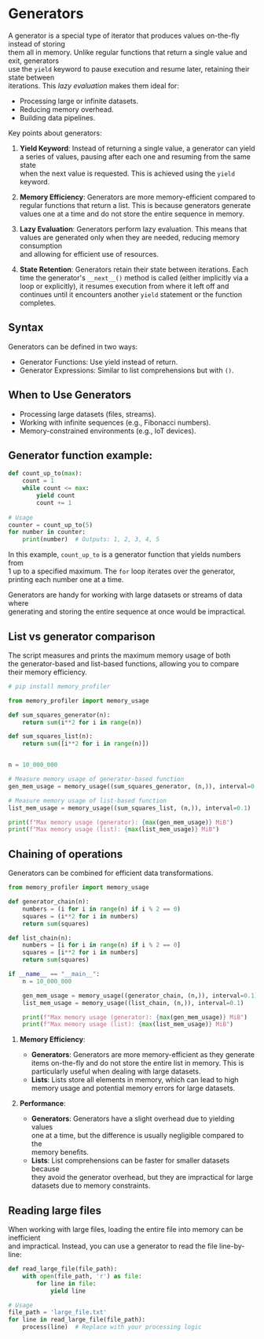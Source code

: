 # Generators 

A generator is a special type of iterator that produces values on-the-fly instead of storing  
them all in memory. Unlike regular functions that return a single value and exit, generators  
use the `yield` keyword to pause execution and resume later, retaining their state between  
iterations. This *lazy evaluation* makes them ideal for:

- Processing large or infinite datasets.
- Reducing memory overhead.
- Building data pipelines.

Key points about generators:  
  
1. **Yield Keyword**: Instead of returning a single value, a generator can yield  
   a series of values, pausing after each one and resuming from the same state  
   when the next value is requested. This is achieved using the `yield` keyword.  
  
2. **Memory Efficiency**: Generators are more memory-efficient compared to  
   regular functions that return a list. This is because generators generate  
   values one at a time and do not store the entire sequence in memory.  
  
3. **Lazy Evaluation**: Generators perform lazy evaluation. This means that  
   values are generated only when they are needed, reducing memory consumption  
   and allowing for efficient use of resources.  
  
4. **State Retention**: Generators retain their state between iterations. Each  
   time the generator's `__next__()` method is called (either implicitly via a  
   loop or explicitly), it resumes execution from where it left off and  
   continues until it encounters another `yield` statement or the function  
   completes.

## Syntax 

Generators can be defined in two ways:

- Generator Functions: Use yield instead of return.
- Generator Expressions: Similar to list comprehensions but with `()`.


## When to Use Generators

- Processing large datasets (files, streams).  
- Working with infinite sequences (e.g., Fibonacci numbers).  
- Memory-constrained environments (e.g., IoT devices).  
   
  
## Generator function example:  
  
```python  
def count_up_to(max):  
    count = 1  
    while count <= max:  
        yield count  
        count += 1  
  
# Usage  
counter = count_up_to(5)  
for number in counter:  
    print(number)  # Outputs: 1, 2, 3, 4, 5  
```  
  
In this example, `count_up_to` is a generator function that yields numbers from  
1 up to a specified maximum. The `for` loop iterates over the generator,  
printing each number one at a time.  
  
Generators are handy for working with large datasets or streams of data where  
generating and storing the entire sequence at once would be impractical.  

  
## List vs generator comparison 

The script measures and prints the maximum memory usage of both  
the generator-based and list-based functions, allowing you to compare  
their memory efficiency.

```python
# pip install memory_profiler

from memory_profiler import memory_usage

def sum_squares_generator(n):
    return sum(i**2 for i in range(n))

def sum_squares_list(n):
    return sum([i**2 for i in range(n)])


n = 10_000_000

# Measure memory usage of generator-based function
gen_mem_usage = memory_usage((sum_squares_generator, (n,)), interval=0.1)

# Measure memory usage of list-based function
list_mem_usage = memory_usage((sum_squares_list, (n,)), interval=0.1)

print(f"Max memory usage (generator): {max(gen_mem_usage)} MiB")
print(f"Max memory usage (list): {max(list_mem_usage)} MiB")
```

## Chaining of operations

Generators can be combined for efficient data transformations.  

```python
from memory_profiler import memory_usage

def generator_chain(n):
    numbers = (i for i in range(n) if i % 2 == 0)
    squares = (i**2 for i in numbers)
    return sum(squares)

def list_chain(n):
    numbers = [i for i in range(n) if i % 2 == 0]
    squares = [i**2 for i in numbers]
    return sum(squares)

if __name__ == "__main__":
    n = 10_000_000

    gen_mem_usage = memory_usage((generator_chain, (n,)), interval=0.1)
    list_mem_usage = memory_usage((list_chain, (n,)), interval=0.1)

    print(f"Max memory usage (generator): {max(gen_mem_usage)} MiB")
    print(f"Max memory usage (list): {max(list_mem_usage)} MiB")
```

1. **Memory Efficiency**:   
    - **Generators**: Generators are more memory-efficient as they generate  
      items on-the-fly and do not store the entire list in memory. This is  
      particularly useful when dealing with large datasets.  
    - **Lists**: Lists store all elements in memory, which can lead to high  
      memory usage and potential memory errors for large datasets.  
  
2. **Performance**:  
    - **Generators**: Generators have a slight overhead due to yielding values  
      one at a time, but the difference is usually negligible compared to the  
      memory benefits.  
    - **Lists**: List comprehensions can be faster for smaller datasets because  
      they avoid the generator overhead, but they are impractical for large  
      datasets due to memory constraints.  

## Reading large files

When working with large files, loading the entire file into memory can be inefficient  
and impractical. Instead, you can use a generator to read the file line-by-line:  

```python
def read_large_file(file_path):
    with open(file_path, 'r') as file:
        for line in file:
            yield line

# Usage
file_path = 'large_file.txt'
for line in read_large_file(file_path):
    process(line)  # Replace with your processing logic
```
